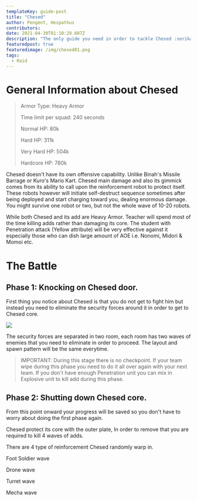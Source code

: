 ```yaml
---
templateKey: guide-post
title: "Chesed"
author: Pengent, Hespathus
contributors:
date: 2021-04-30T01:10:29.607Z
description: "The only guide you need in order to tackle Chesed :serikasurprised:"
featuredpost: true
featuredimage: /img/chesed01.png
tags:
  - Raid
---
```

# General Information about Chesed

> Armor Type: Heavy Armor
>
> Time limit per squad: 240 seconds
>
> Normal HP: 80k
>
> Hard HP: 311k
>
> Very Hard HP: 504k
>
> Hardcore HP: 780k

Chesed doesn't have its own offensive capability. Unlike Binah's Missile Barrage or Kuro's Mario Kart. Chesed main damage and also its gimmick comes from its ability to call upon the reinforcement robot to protect itself. These robots however will initiate self-destruct sequence sometimes after being deployed and start charging toward you, dealing enormous damage. You might survive one robot or two, but not the whole wave of 10-20 robots.

While both Chesed and its add are Heavy Armor. Teacher will spend most of the time killing adds rather than damaging its core. The student with Penetration attack (Yellow attribute) will be very effective against it especially those who can dish large amount of AOE i.e. Nonomi, Midori & Momoi etc.



# The Battle

## Phase 1: Knocking on Chesed door.

First thing you notice about Chesed is that you do not get to fight him but instead you need to eliminate the security forces around it in order to get to Chesed core.

![](/img/chesed02.png)

The security forces are separated in two room, each room has two waves of enemies that you need to eliminate in order to proceed. The layout and spawn pattern will be the same everytime.



> IMPORTANT: During this stage there is no checkpoint. If your team wipe during this phase you need to do it all over again with your next team. If you don't have enough Penetration unit you can mix in Explosive unit to kill add during this phase.

## Phase 2: Shutting down Chesed core.

From this point onward your progress will be saved so you don't have to worry about doing the first phase again.

Chesed protect its core with the outer plate, In order to remove that you are required to kill 4 waves of adds.

There are 4 type of reinforcement Chesed randomly warp in.

Foot Soldier wave

Drone wave

Turret wave

Mecha wave